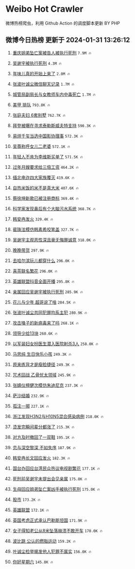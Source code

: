 # Weibo Hot Crawler 



微博热榜爬虫，利用 Github Action 的调度脚本更新 BY PHP 


## 微博今日热榜 更新于 2024-01-31 13:26:12 
1. [重庆姐弟坠亡案被告人被执行死刑](https://s.weibo.com/weibo?q=%23%E9%87%8D%E5%BA%86%E5%A7%90%E5%BC%9F%E5%9D%A0%E4%BA%A1%E6%A1%88%E8%A2%AB%E5%91%8A%E4%BA%BA%E8%A2%AB%E6%89%A7%E8%A1%8C%E6%AD%BB%E5%88%91%23&t=31&band_rank=1&Refer=top) `7.9M 🔥` 

1. [吴谢宇被执行死刑](https://s.weibo.com/weibo?q=%23%E5%90%B4%E8%B0%A2%E5%AE%87%E8%A2%AB%E6%89%A7%E8%A1%8C%E6%AD%BB%E5%88%91%23&t=31&band_rank=2&Refer=top) `4.3M 🔥` 

1. [年味儿真的开始上来了](https://s.weibo.com/weibo?q=%23%E5%B9%B4%E5%91%B3%E5%84%BF%E7%9C%9F%E7%9A%84%E5%BC%80%E5%A7%8B%E4%B8%8A%E6%9D%A5%E4%BA%86%23&t=31&band_rank=3&Refer=top) `2.0M 🔥` 

1. [张波叶诚尘微信聊天记录](https://s.weibo.com/weibo?q=%23%E5%BC%A0%E6%B3%A2%E5%8F%B6%E8%AF%9A%E5%B0%98%E5%BE%AE%E4%BF%A1%E8%81%8A%E5%A4%A9%E8%AE%B0%E5%BD%95%23&t=31&band_rank=4&Refer=top) `1.7M 🔥` 

1. [城管局副局长与女教师车内中毒死亡](https://s.weibo.com/weibo?q=%23%E5%9F%8E%E7%AE%A1%E5%B1%80%E5%89%AF%E5%B1%80%E9%95%BF%E4%B8%8E%E5%A5%B3%E6%95%99%E5%B8%88%E8%BD%A6%E5%86%85%E4%B8%AD%E6%AF%92%E6%AD%BB%E4%BA%A1%23&t=31&band_rank=5&Refer=top) `1.7M 🔥` 

1. [美甲 排队](https://s.weibo.com/weibo?q=%E7%BE%8E%E7%94%B2%20%E6%8E%92%E9%98%9F&t=31&band_rank=6&Refer=top) `793.8K 🔥` 

1. [张庭夫妇 6套别墅](https://s.weibo.com/weibo?q=%E5%BC%A0%E5%BA%AD%E5%A4%AB%E5%A6%87%206%E5%A5%97%E5%88%AB%E5%A2%85&t=31&band_rank=7&Refer=top) `762.7K 🔥` 

1. [拜登被曝在寻求泰勒斯威夫特支持](https://s.weibo.com/weibo?q=%23%E6%8B%9C%E7%99%BB%E8%A2%AB%E6%9B%9D%E5%9C%A8%E5%AF%BB%E6%B1%82%E6%B3%B0%E5%8B%92%E6%96%AF%E5%A8%81%E5%A4%AB%E7%89%B9%E6%94%AF%E6%8C%81%23&t=31&band_rank=8&Refer=top) `590.3K 🔥` 

1. [易烊千玺当选中国影协理事](https://s.weibo.com/weibo?q=%23%E6%98%93%E7%83%8A%E5%8D%83%E7%8E%BA%E5%BD%93%E9%80%89%E4%B8%AD%E5%9B%BD%E5%BD%B1%E5%8D%8F%E7%90%86%E4%BA%8B%23&t=31&band_rank=9&Refer=top) `572.3K 🔥` 

1. [吴尊称呼女儿二老婆](https://s.weibo.com/weibo?q=%23%E5%90%B4%E5%B0%8A%E7%A7%B0%E5%91%BC%E5%A5%B3%E5%84%BF%E4%BA%8C%E8%80%81%E5%A9%86%23&t=31&band_rank=10&Refer=top) `572.1K 🔥` 

1. [年轻人不肯为李维斯买单了](https://s.weibo.com/weibo?q=%23%E5%B9%B4%E8%BD%BB%E4%BA%BA%E4%B8%8D%E8%82%AF%E4%B8%BA%E6%9D%8E%E7%BB%B4%E6%96%AF%E4%B9%B0%E5%8D%95%E4%BA%86%23&t=31&band_rank=11&Refer=top) `571.5K 🔥` 

1. [过年月嫂要求给三倍工资](https://s.weibo.com/weibo?q=%23%E8%BF%87%E5%B9%B4%E6%9C%88%E5%AB%82%E8%A6%81%E6%B1%82%E7%BB%99%E4%B8%89%E5%80%8D%E5%B7%A5%E8%B5%84%23&t=31&band_rank=12&Refer=top) `464.2K 🔥` 

1. [缅北电诈四大家族覆灭](https://s.weibo.com/weibo?q=%23%E7%BC%85%E5%8C%97%E7%94%B5%E8%AF%88%E5%9B%9B%E5%A4%A7%E5%AE%B6%E6%97%8F%E8%A6%86%E7%81%AD%23&t=31&band_rank=13&Refer=top) `419.6K 🔥` 

1. [自热米饭的米不是真大米](https://s.weibo.com/weibo?q=%23%E8%87%AA%E7%83%AD%E7%B1%B3%E9%A5%AD%E7%9A%84%E7%B1%B3%E4%B8%8D%E6%98%AF%E7%9C%9F%E5%A4%A7%E7%B1%B3%23&t=31&band_rank=14&Refer=top) `407.6K 🔥` 

1. [蔡徐坤新歌已被注册商标](https://s.weibo.com/weibo?q=%23%E8%94%A1%E5%BE%90%E5%9D%A4%E6%96%B0%E6%AD%8C%E5%B7%B2%E8%A2%AB%E6%B3%A8%E5%86%8C%E5%95%86%E6%A0%87%23&t=31&band_rank=15&Refer=top) `369.4K 🔥` 

1. [科学家发现鼻后有个大脑污水系统](https://s.weibo.com/weibo?q=%23%E7%A7%91%E5%AD%A6%E5%AE%B6%E5%8F%91%E7%8E%B0%E9%BC%BB%E5%90%8E%E6%9C%89%E4%B8%AA%E5%A4%A7%E8%84%91%E6%B1%A1%E6%B0%B4%E7%B3%BB%E7%BB%9F%23&t=31&band_rank=16&Refer=top) `368.7K 🔥` 

1. [韩安冉发火](https://s.weibo.com/weibo?q=%23%E9%9F%A9%E5%AE%89%E5%86%89%E5%8F%91%E7%81%AB%23&t=31&band_rank=17&Refer=top) `329.4K 🔥` 

1. [裴珠泫模仿韩素希咬笔盖](https://s.weibo.com/weibo?q=%23%E8%A3%B4%E7%8F%A0%E6%B3%AB%E6%A8%A1%E4%BB%BF%E9%9F%A9%E7%B4%A0%E5%B8%8C%E5%92%AC%E7%AC%94%E7%9B%96%23&t=31&band_rank=18&Refer=top) `327.7K 🔥` 

1. [吴谢宇主观恶性深且毫无悔罪诚意](https://s.weibo.com/weibo?q=%23%E5%90%B4%E8%B0%A2%E5%AE%87%E4%B8%BB%E8%A7%82%E6%81%B6%E6%80%A7%E6%B7%B1%E4%B8%94%E6%AF%AB%E6%97%A0%E6%82%94%E7%BD%AA%E8%AF%9A%E6%84%8F%23&t=31&band_rank=19&Refer=top) `318.0K 🔥` 

1. [晚晚带货](https://s.weibo.com/weibo?q=%E6%99%9A%E6%99%9A%E5%B8%A6%E8%B4%A7&t=31&band_rank=20&Refer=top) `297.9K 🔥` 

1. [去哈尔滨玩儿都穿什么](https://s.weibo.com/weibo?q=%23%E5%8E%BB%E5%93%88%E5%B0%94%E6%BB%A8%E7%8E%A9%E5%84%BF%E9%83%BD%E7%A9%BF%E4%BB%80%E4%B9%88%23&t=31&band_rank=21&Refer=top) `296.0K 🔥` 

1. [喜茶联名繁花](https://s.weibo.com/weibo?q=%23%E5%96%9C%E8%8C%B6%E8%81%94%E5%90%8D%E7%B9%81%E8%8A%B1%23&t=31&band_rank=22&Refer=top) `296.0K 🔥` 

1. [英雄联盟抖音全面开播](https://s.weibo.com/weibo?q=%23%E8%8B%B1%E9%9B%84%E8%81%94%E7%9B%9F%E6%8A%96%E9%9F%B3%E5%85%A8%E9%9D%A2%E5%BC%80%E6%92%AD%23&t=31&band_rank=23&Refer=top) `295.8K 🔥` 

1. [亲属回应吴谢宇被执行死刑](https://s.weibo.com/weibo?q=%23%E4%BA%B2%E5%B1%9E%E5%9B%9E%E5%BA%94%E5%90%B4%E8%B0%A2%E5%AE%87%E8%A2%AB%E6%89%A7%E8%A1%8C%E6%AD%BB%E5%88%91%23&t=31&band_rank=24&Refer=top) `285.9K 🔥` 

1. [花儿与少年 超哥说了啥](https://s.weibo.com/weibo?q=%E8%8A%B1%E5%84%BF%E4%B8%8E%E5%B0%91%E5%B9%B4%20%E8%B6%85%E5%93%A5%E8%AF%B4%E4%BA%86%E5%95%A5&t=31&band_rank=25&Refer=top) `284.5K 🔥` 

1. [张波叶诚尘共同犯罪均系主犯](https://s.weibo.com/weibo?q=%23%E5%BC%A0%E6%B3%A2%E5%8F%B6%E8%AF%9A%E5%B0%98%E5%85%B1%E5%90%8C%E7%8A%AF%E7%BD%AA%E5%9D%87%E7%B3%BB%E4%B8%BB%E7%8A%AF%23&t=31&band_rank=26&Refer=top) `280.9K 🔥` 

1. [攻击嗓子的新病毒来了吗](https://s.weibo.com/weibo?q=%23%E6%94%BB%E5%87%BB%E5%97%93%E5%AD%90%E7%9A%84%E6%96%B0%E7%97%85%E6%AF%92%E6%9D%A5%E4%BA%86%E5%90%97%23&t=31&band_rank=27&Refer=top) `268.1K 🔥` 

1. [领导少给13块](https://s.weibo.com/weibo?q=%23%E9%A2%86%E5%AF%BC%E5%B0%91%E7%BB%9913%E5%9D%97%23&t=31&band_rank=28&Refer=top) `260.6K 🔥` 

1. [以军装妇女扮医生潜入医院射杀3人](https://s.weibo.com/weibo?q=%23%E4%BB%A5%E5%86%9B%E8%A3%85%E5%A6%87%E5%A5%B3%E6%89%AE%E5%8C%BB%E7%94%9F%E6%BD%9C%E5%85%A5%E5%8C%BB%E9%99%A2%E5%B0%84%E6%9D%803%E4%BA%BA%23&t=31&band_rank=29&Refer=top) `258.0K 🔥` 

1. [马思纯 生日快乐小孩](https://s.weibo.com/weibo?q=%E9%A9%AC%E6%80%9D%E7%BA%AF%20%E7%94%9F%E6%97%A5%E5%BF%AB%E4%B9%90%E5%B0%8F%E5%AD%A9&t=31&band_rank=30&Refer=top) `249.3K 🔥` 

1. [原来练背才是瘦脸捷径](https://s.weibo.com/weibo?q=%E5%8E%9F%E6%9D%A5%E7%BB%83%E8%83%8C%E6%89%8D%E6%98%AF%E7%98%A6%E8%84%B8%E6%8D%B7%E5%BE%84&t=31&band_rank=31&Refer=top) `249.3K 🔥` 

1. [咒术回战 乙骨忧太领域](https://s.weibo.com/weibo?q=%E5%92%92%E6%9C%AF%E5%9B%9E%E6%88%98%20%E4%B9%99%E9%AA%A8%E5%BF%A7%E5%A4%AA%E9%A2%86%E5%9F%9F&t=31&band_rank=32&Refer=top) `245.9K 🔥` 

1. [张婧仪檀健次模仿朱迪尼克](https://s.weibo.com/weibo?q=%E5%BC%A0%E5%A9%A7%E4%BB%AA%E6%AA%80%E5%81%A5%E6%AC%A1%E6%A8%A1%E4%BB%BF%E6%9C%B1%E8%BF%AA%E5%B0%BC%E5%85%8B&t=31&band_rank=33&Refer=top) `237.3K 🔥` 

1. [萨沙结婚](https://s.weibo.com/weibo?q=%E8%90%A8%E6%B2%99%E7%BB%93%E5%A9%9A&t=31&band_rank=34&Refer=top) `232.9K 🔥` 

1. [孤注一掷](https://s.weibo.com/weibo?q=%E5%AD%A4%E6%B3%A8%E4%B8%80%E6%8E%B7&t=31&band_rank=35&Refer=top) `227.1K 🔥` 

1. [浙江发现H3N2与H10N5混合感染病例](https://s.weibo.com/weibo?q=%23%E6%B5%99%E6%B1%9F%E5%8F%91%E7%8E%B0H3N2%E4%B8%8EH10N5%E6%B7%B7%E5%90%88%E6%84%9F%E6%9F%93%E7%97%85%E4%BE%8B%23&t=31&band_rank=36&Refer=top) `218.0K 🔥` 

1. [烫发完瞬间辈分都涨了](https://s.weibo.com/weibo?q=%23%E7%83%AB%E5%8F%91%E5%AE%8C%E7%9E%AC%E9%97%B4%E8%BE%88%E5%88%86%E9%83%BD%E6%B6%A8%E4%BA%86%23&t=31&band_rank=37&Refer=top) `215.3K 🔥` 

1. [对方及时撤回了一双鞋](https://s.weibo.com/weibo?q=%E5%AF%B9%E6%96%B9%E5%8F%8A%E6%97%B6%E6%92%A4%E5%9B%9E%E4%BA%86%E4%B8%80%E5%8F%8C%E9%9E%8B&t=31&band_rank=38&Refer=top) `195.1K 🔥` 

1. [恋与深空黎深 不如失序](https://s.weibo.com/weibo?q=%E6%81%8B%E4%B8%8E%E6%B7%B1%E7%A9%BA%E9%BB%8E%E6%B7%B1%20%E4%B8%8D%E5%A6%82%E5%A4%B1%E5%BA%8F&t=31&band_rank=39&Refer=top) `187.9K 🔥` 

1. [韩安冉长文回应发火](https://s.weibo.com/weibo?q=%23%E9%9F%A9%E5%AE%89%E5%86%89%E9%95%BF%E6%96%87%E5%9B%9E%E5%BA%94%E5%8F%91%E7%81%AB%23&t=31&band_rank=40&Refer=top) `182.3K 🔥` 

1. [国台办回应台湾民众热议电视剧繁花](https://s.weibo.com/weibo?q=%23%E5%9B%BD%E5%8F%B0%E5%8A%9E%E5%9B%9E%E5%BA%94%E5%8F%B0%E6%B9%BE%E6%B0%91%E4%BC%97%E7%83%AD%E8%AE%AE%E7%94%B5%E8%A7%86%E5%89%A7%E7%B9%81%E8%8A%B1%23&t=31&band_rank=41&Refer=top) `177.1K 🔥` 

1. [死刑前吴谢宇未提出会见亲属](https://s.weibo.com/weibo?q=%23%E6%AD%BB%E5%88%91%E5%89%8D%E5%90%B4%E8%B0%A2%E5%AE%87%E6%9C%AA%E6%8F%90%E5%87%BA%E4%BC%9A%E8%A7%81%E4%BA%B2%E5%B1%9E%23&t=31&band_rank=42&Refer=top) `175.8K 🔥` 

1. [生母回应姐弟坠亡案凶手被执行死刑](https://s.weibo.com/weibo?q=%23%E7%94%9F%E6%AF%8D%E5%9B%9E%E5%BA%94%E5%A7%90%E5%BC%9F%E5%9D%A0%E4%BA%A1%E6%A1%88%E5%87%B6%E6%89%8B%E8%A2%AB%E6%89%A7%E8%A1%8C%E6%AD%BB%E5%88%91%23&t=31&band_rank=43&Refer=top) `175.0K 🔥` 

1. [股市](https://s.weibo.com/weibo?q=%E8%82%A1%E5%B8%82&t=31&band_rank=44&Refer=top) `173.2K 🔥` 

1. [英雄联盟](https://s.weibo.com/weibo?q=%E8%8B%B1%E9%9B%84%E8%81%94%E7%9B%9F&t=31&band_rank=45&Refer=top) `172.1K 🔥` 

1. [英国考虑正式承认巴勒斯坦国](https://s.weibo.com/weibo?q=%23%E8%8B%B1%E5%9B%BD%E8%80%83%E8%99%91%E6%AD%A3%E5%BC%8F%E6%89%BF%E8%AE%A4%E5%B7%B4%E5%8B%92%E6%96%AF%E5%9D%A6%E5%9B%BD%23&t=31&band_rank=46&Refer=top) `171.9K 🔥` 

1. [女子得知老公从8米坠落崩溃不敢开车](https://s.weibo.com/weibo?q=%23%E5%A5%B3%E5%AD%90%E5%BE%97%E7%9F%A5%E8%80%81%E5%85%AC%E4%BB%8E8%E7%B1%B3%E5%9D%A0%E8%90%BD%E5%B4%A9%E6%BA%83%E4%B8%8D%E6%95%A2%E5%BC%80%E8%BD%A6%23&t=31&band_rank=47&Refer=top) `170.0K 🔥` 

1. [波比跳 公认的燃脂运动](https://s.weibo.com/weibo?q=%E6%B3%A2%E6%AF%94%E8%B7%B3%20%E5%85%AC%E8%AE%A4%E7%9A%84%E7%87%83%E8%84%82%E8%BF%90%E5%8A%A8&t=31&band_rank=48&Refer=top) `159.2K 🔥` 

1. [叶诚尘检举揭发他人犯罪不属实](https://s.weibo.com/weibo?q=%23%E5%8F%B6%E8%AF%9A%E5%B0%98%E6%A3%80%E4%B8%BE%E6%8F%AD%E5%8F%91%E4%BB%96%E4%BA%BA%E7%8A%AF%E7%BD%AA%E4%B8%8D%E5%B1%9E%E5%AE%9E%23&t=31&band_rank=49&Refer=top) `156.0K 🔥` 

1. [你好星期六](https://s.weibo.com/weibo?q=%E4%BD%A0%E5%A5%BD%E6%98%9F%E6%9C%9F%E5%85%AD&t=31&band_rank=50&Refer=top) `145.8K 🔥` 


